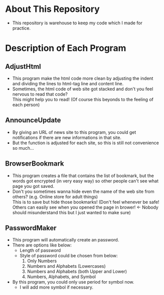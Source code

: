 # About This Repository
- This repository is warehouse to keep my code which I made for practice.

# Description of Each Program

## AdjustHtml
- This program make the html code more clean by adjusting the indent and dividing the lines to html-tag line and content line.
- Sometimes, the html code of web site got stacked and don't you feel nervous to read that code?<br>This might help you to read! (Of course this beyonds to the feeling of each person)

## AnnounceUpdate
- By giving an URL of news site to this program, you could get notifications if there are new informations in that site.
- But the function is adjusted for each site, so this is still not convenience so much...

## BrowserBookmark
- This program creates a file that contains the list of bookmark, but the words got encrypted (in very easy way) so other people can't see what page you got saved.
- Don't you sometimes wanna hide even the name of the web site from others? (e.g. Online store for adult things)<br>This is to save but hide those bookmarks! (Don't feel whenever be safe! Others can easily see when you opened the page in brower! <- Nobody should misunderstand this but I just wanted to make sure)

## PasswordMaker
* This program will automatically create an password.
* There are options like below:
  * Length of password
  * Style of password could be chosen from below:
    1. Only Numbers
    2. Numbers and Alphabets (Lowercases)
    3. Numbers and Alphabets (both Upper and Lower)
    4. Numbers, Alphabets, and Symbol
* By this program, you could only use period for symbol now.
  - I will add more symbol if necessary.


